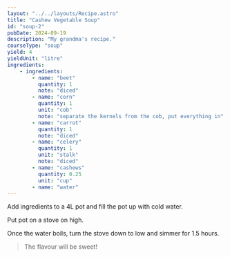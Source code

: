 ```yaml
---
layout: "../../layouts/Recipe.astro"
title: "Cashew Vegetable Soup"
id: "soup-2"
pubDate: 2024-09-19
description: "My grandma's recipe."
courseType: "soup"
yield: 4
yieldUnit: "litre"
ingredients:
    - ingredients:
        - name: "beet"
          quantity: 1
          note: "diced"
        - name: "corn"
          quantity: 1
          unit: "cob"
          note: "separate the kernels from the cob, put everything in"
        - name: "carrot"
          quantity: 1
          note: "diced"
        - name: "celery"
          quantity: 1
          unit: "stalk"
          note: "diced"
        - name: "cashews"
          quantity: 0.25
          unit: "cup"
        - name: "water"
---
```

Add ingredients to a 4L pot and fill the pot up with cold water.

Put pot on a stove on high.

Once the water boils, turn the stove down to low and simmer for 1.5 hours.
>The flavour will be sweet!